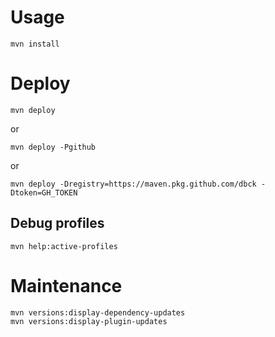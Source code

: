 # Usage

```
mvn install
```

# Deploy

```
mvn deploy
```

or

```
mvn deploy -Pgithub
```

or 

```
mvn deploy -Dregistry=https://maven.pkg.github.com/dbck -Dtoken=GH_TOKEN
```

## Debug profiles

```
mvn help:active-profiles
```

# Maintenance

```
mvn versions:display-dependency-updates
mvn versions:display-plugin-updates
```